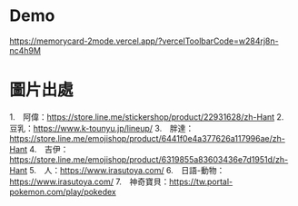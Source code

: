Demo
===
https://memorycard-2mode.vercel.app/?vercelToolbarCode=w284rj8n-nc4h9M

圖片出處
===
1.　阿偉：https://store.line.me/stickershop/product/22931628/zh-Hant
2.　豆乳：https://www.k-tounyu.jp/lineup/
3.　胖達：https://store.line.me/emojishop/product/6441f0e4a377626a117996ae/zh-Hant
4.　吉伊：https://store.line.me/emojishop/product/6319855a83603436e7d1951d/zh-Hant
5.　人：https://www.irasutoya.com/
6.　日語-動物：https://www.irasutoya.com/
7.　神奇寶貝：https://tw.portal-pokemon.com/play/pokedex
